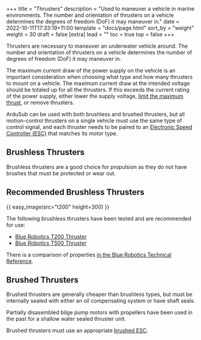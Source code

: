 +++
title = "Thrusters"
description = "Used to maneuver a vehicle in marine environments. The number and orientation of thrusters on a vehicle determines the degrees of freedom (DoF) it may maneuver in."
date = 2022-10-11T17:33:19+11:00
template = "docs/page.html"
sort_by = "weight"
weight = 30
draft = false
[extra]
lead = ""
toc = true
top = false
+++

Thrusters are necessary to maneuver an underwater vehicle around. The number and orientation of thrusters on a vehicle determines the number of degrees of freedom (DoF) it may maneuver in.

The maximum current draw of the power supply on the vehicle is an important consideration when choosing what type and how many thrusters to mount on a vehicle. The maximum current draw at the intended voltage should be totaled up for all the thrusters. If this exceeds the current rating of the power supply, either lower the supply voltage, [limit the maximum thrust](https://discuss.bluerobotics.com/t/raspberry-and-pixhawk-shutdown-problem/10814/2), or remove thrusters.

ArduSub can be used with both brushless and brushed thrusters, but all motion-control thrusters on a single vehicle must use the same type of control signal, and each thruster needs to be paired to an [Electronic Speed Controller (ESC)](../esc/) that matches its motor type.

## Brushless Thrusters

Brushless thrusters are a good choice for propulsion as they do not have brushes that must be protected or wear out. 

## Recommended Brushless Thrusters

{{ easy_image(src="t200" height=300) }}

The following brushless thrusters have been tested and are recommended for use:

* [Blue Robotics T200 Thruster](https://bluerobotics.com/store/thrusters/t100-t200-thrusters/t200-thruster-r2-rp/)
* [Blue Robotics T500 Thruster](https://bluerobotics.com/store/thrusters/t100-t200-thrusters/t500-thruster/)

There is a comparison of properties [in the Blue Robotics Technical Reference](https://bluerobotics.com/learn/technical-reference/#thrusters).

## Brushed Thrusters

Brushed thrusters are generally cheaper than brushless types, but must be internally sealed with either an oil compensating system or have shaft seals.

Partially disasembled bilge pump motors with propellers have been used in the past for a shallow water sealed thruster unit.

Brushed thrusters must use an appropriate [brushed ESC](../esc/#brushed-escs).
